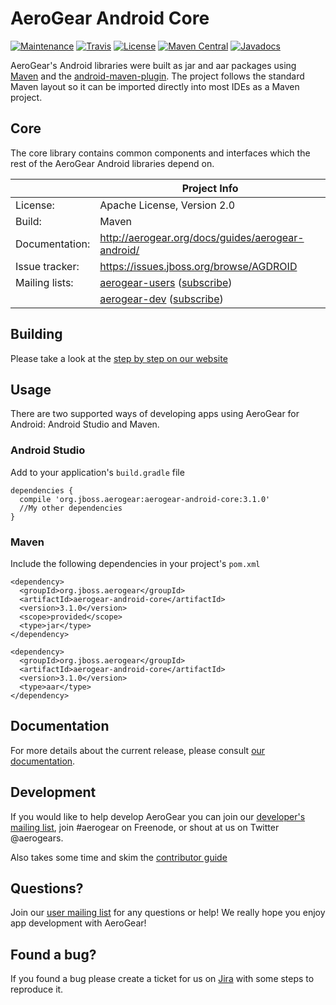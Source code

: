 # AeroGear Android Core

[![Maintenance](https://img.shields.io/maintenance/yes/2016.svg)](http://github.com/aerogear/aerogear-android-core)
[![Travis](https://img.shields.io/travis/aerogear/aerogear-android-core.svg)](http://travis-ci.org/aerogear/aerogear-android-core)
[![License](https://img.shields.io/badge/-Apache%202.0-green.svg)](https://opensource.org/s/Apache-2.0)
[![Maven Central](https://img.shields.io/maven-central/v/org.jboss.aerogear/aerogear-android-core.svg)](http://search.maven.org/#search%7Cga%7C1%7Caerogear-android-core)
[![Javadocs](http://www.javadoc.io/badge/org.jboss.aerogear/aerogear-android-core.svg?color=blue)](http://www.javadoc.io/doc/org.jboss.aerogear/aerogear-android-core)

AeroGear's Android libraries were built as jar and aar packages using [Maven](http://maven.apache.org/) and the [android-maven-plugin](https://github.com/jayway/maven-android-plugin). The project follows the standard Maven layout so it can be imported directly into most IDEs as a Maven project.

## Core

The core library contains common components and interfaces which the rest of the AeroGear Android libraries depend on.  

|                 | Project Info  |
| --------------- | ------------- |
| License:        | Apache License, Version 2.0  |
| Build:          | Maven  |
| Documentation:  | http://aerogear.org/docs/guides/aerogear-android/  |
| Issue tracker:  | https://issues.jboss.org/browse/AGDROID  |
| Mailing lists:  | [aerogear-users](http://aerogear-users.1116366.n5.nabble.com/) ([subscribe](https://lists.jboss.org/mailman/listinfo/aerogear-users))  |
|                 | [aerogear-dev](http://aerogear-dev.1069024.n5.nabble.com/) ([subscribe](https://lists.jboss.org/mailman/listinfo/aerogear-dev))  |

## Building

Please take a look at the [step by step on our website](http://aerogear.org/docs/guides/aerogear-android/how-to-build-aerogear-android/)

## Usage

There are two supported ways of developing apps using AeroGear for Android: Android Studio and Maven.

### Android Studio

Add to your application's `build.gradle` file
```
dependencies {
  compile 'org.jboss.aerogear:aerogear-android-core:3.1.0'
  //My other dependencies
}
```

### Maven

Include the following dependencies in your project's `pom.xml`

```
<dependency>
  <groupId>org.jboss.aerogear</groupId>
  <artifactId>aerogear-android-core</artifactId>
  <version>3.1.0</version>
  <scope>provided</scope>
  <type>jar</type>
</dependency>

<dependency>
  <groupId>org.jboss.aerogear</groupId>
  <artifactId>aerogear-android-core</artifactId>
  <version>3.1.0</version>
  <type>aar</type>
</dependency>
```

## Documentation

For more details about the current release, please consult [our documentation](http://aerogear.org/docs/guides/aerogear-android/).

## Development

If you would like to help develop AeroGear you can join our [developer's mailing list](https://lists.jboss.org/mailman/listinfo/aerogear-dev), join #aerogear on Freenode, or shout at us on Twitter @aerogears.

Also takes some time and skim the [contributor guide](http://aerogear.org/docs/guides/Contributing/)

## Questions?

Join our [user mailing list](https://lists.jboss.org/mailman/listinfo/aerogear-users) for any questions or help! We really hope you enjoy app development with AeroGear!

## Found a bug?

If you found a bug please create a ticket for us on [Jira](https://issues.jboss.org/browse/AGDROID) with some steps to reproduce it.

